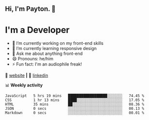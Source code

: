 ## Hi, I'm Payton. 👋
# I'm a Developer

- 🔭 I’m currently working on my front-end skills
- 🌱 I’m currently learning responsive design
- 💬 Ask me about anything front-end
- 😄 Pronouns: he/him
- ⚡ Fun fact: I'm an audiophile freak!

🏡 [website][website] **|**
👔 [linkedin][linkedin]

📊 **Weekly activity**
<!--START_SECTION:waka-->
```text
JavaScript   5 hrs 19 mins   ██████████████████░░░░░░░   74.45 % 
CSS          1 hr 13 mins    ████░░░░░░░░░░░░░░░░░░░░░   17.05 % 
HTML         35 mins         ██░░░░░░░░░░░░░░░░░░░░░░░   08.36 % 
JSON         0 secs          ░░░░░░░░░░░░░░░░░░░░░░░░░   00.13 % 
Markdown     0 secs          ░░░░░░░░░░░░░░░░░░░░░░░░░   00.01 %
```
<!--END_SECTION:waka-->

[website]: https://payton-burr.github.io
[linkedin]: https://www.linkedin.com/in/payton-burr
